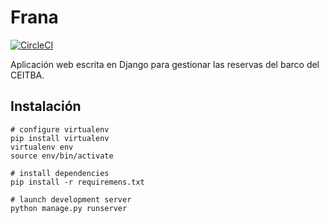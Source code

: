 Frana
=====

[![CircleCI](https://circleci.com/gh/ceitba/frana.svg?style=svg)](https://circleci.com/gh/ceitba/frana)

Aplicación web escrita en Django para gestionar las reservas del barco del CEITBA.

## Instalación

````
# configure virtualenv
pip install virtualenv
virtualenv env
source env/bin/activate

# install dependencies
pip install -r requiremens.txt

# launch development server
python manage.py runserver
````
